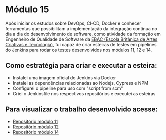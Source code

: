 Módulo 15
=================

Após iniciar os estudos sobre DevOps, CI-CD, Docker e conhecer ferramentas que possibilitam a implementação da integração contínua no dia a dia do desenvolvimento de software, como atividade da formação em Engenheiro de Qualidade de Software da [EBAC (Escola Britânica de Artes Criativas e Tecnologia)](https://ebac.art.br/), fui capaz de criar esteiras de testes em pipelines do Jenkins para rodar os testes desenvolvidos nos módulos 11, 12 e 14.

Como estratégia para criar e executar a esteira:
------------------------------------------------

- Instalei uma imagem oficial do Jenkins via Docker
- Instalei as dependências relacionadas ao Nodejs, Cypress e NPM
- Configurei o pipeline para uso com "script from scm"
- Criei o Jenkinsfile nos respectivos repositórios e executei as esteiras

Para visualizar o trabalho desenvolvido acesse:
------------------------------------------------

- [Repositório módulo 11](https://github.com/leicam1995/teste-ebac-ui.git)
- [Repositório módulo 12](https://github.com/leicam1995/teste-e2e-ebac.git)
- [Repositório módulo 14](https://github.com/leicam1995/teste-api-ebac.git)
